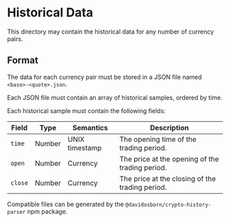 # Historical Data

This directory may contain the historical data for any number of currency pairs.

## Format

The data for each currency pair must be stored in a JSON file named `<base>-<quote>.json`.

Each JSON file must contain an array of historical samples, ordered by time.

Each historical sample must contain the following fields:

| Field    | Type   | Semantics      | Description                                     |
| -------- | ------ | -------------- | ----------------------------------------------- |
| `time`   | Number | UNIX timestamp | The opening time of the trading period.         |
| `open`   | Number | Currency       | The price at the opening of the trading period. |
| `close`  | Number | Currency       | The price at the closing of the trading period. |

Compatible files can be generated by the `@davidosborn/crypto-history-parser` npm package.
